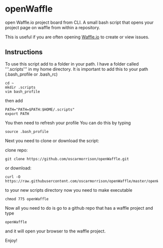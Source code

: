 openWaffle
===============
open Waffle.io project board from CLI.
A small bash script that opens your project page on waffle from within a repository.

This is useful if you are often opening [Waffle.io](http://waffle.io) to create or view issues.

## Instructions ##

To use this script add to a folder in your path. I have a folder called '''.scripts''' in my home directory. 
It is important to add this to your path (.bash_profile or .bash_rc)

```
cd ~
mkdir .scripts
vim bash_profile
```

then add 
```
PATH="PATH=$PATH:$HOME/.scripts" 
export PATH
```
You then need to refresh your profile
You can do this by typing
```
source .bash_profile
```

Next you need to clone or download the script:

clone repo:    
```
git clone https://github.com/oscarmorrison/openWaffle.git
```
or download:
```
curl -O https://raw.githubusercontent.com/oscarmorrison/openWaffle/master/openWaffle
```

to your new scripts directory
now you need to make executable
```
chmod 775 openWaffle
```

Now all you need to do is go to a github repo that has a waffle project and type
```
openWaffle
```
and it will open your browser to the waffle project.

Enjoy!
